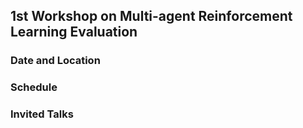 ## 1st Workshop on Multi-agent Reinforcement Learning Evaluation

### Date and Location

### Schedule

### Invited Talks

